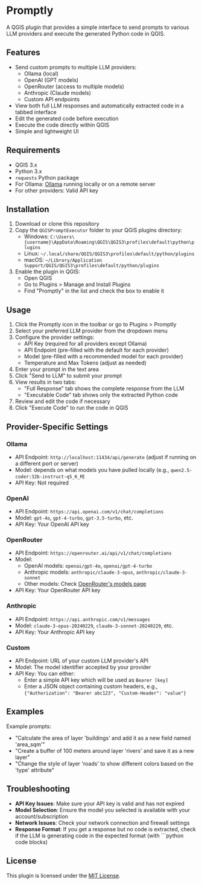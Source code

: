 # Promptly

A QGIS plugin that provides a simple interface to send prompts to various LLM providers and execute the generated Python code in QGIS.

## Features

- Send custom prompts to multiple LLM providers:
  - Ollama (local)
  - OpenAI (GPT models)
  - OpenRouter (access to multiple models)
  - Anthropic (Claude models)
  - Custom API endpoints
- View both full LLM responses and automatically extracted code in a tabbed interface
- Edit the generated code before execution
- Execute the code directly within QGIS
- Simple and lightweight UI

## Requirements

- QGIS 3.x
- Python 3.x
- `requests` Python package
- For Ollama: [Ollama](https://github.com/jmorganca/ollama) running locally or on a remote server
- For other providers: Valid API key

## Installation

1. Download or clone this repository
2. Copy the `QGISPromptExecutor` folder to your QGIS plugins directory:
   - Windows: `C:\Users\{username}\AppData\Roaming\QGIS\QGIS3\profiles\default\python\plugins`
   - Linux: `~/.local/share/QGIS/QGIS3\profiles\default/python/plugins`
   - macOS: `~/Library/Application Support/QGIS/QGIS3\profiles\default/python/plugins`
3. Enable the plugin in QGIS:
   - Open QGIS
   - Go to Plugins > Manage and Install Plugins
   - Find "Promptly" in the list and check the box to enable it

## Usage

1. Click the Promptly icon in the toolbar or go to Plugins > Promptly
2. Select your preferred LLM provider from the dropdown menu
3. Configure the provider settings:
   - API Key (required for all providers except Ollama)
   - API Endpoint (pre-filled with the default for each provider)
   - Model (pre-filled with a recommended model for each provider)
   - Temperature and Max Tokens (adjust as needed)
4. Enter your prompt in the text area
5. Click "Send to LLM" to submit your prompt
6. View results in two tabs:
   - "Full Response" tab shows the complete response from the LLM
   - "Executable Code" tab shows only the extracted Python code
7. Review and edit the code if necessary
8. Click "Execute Code" to run the code in QGIS

## Provider-Specific Settings

### Ollama
- API Endpoint: `http://localhost:11434/api/generate` (adjust if running on a different port or server)
- Model: depends on what models you have pulled locally (e.g., `qwen2.5-coder:32b-instruct-q5_K_M`)
- API Key: Not required

### OpenAI
- API Endpoint: `https://api.openai.com/v1/chat/completions`
- Model: `gpt-4o`, `gpt-4-turbo`, `gpt-3.5-turbo`, etc.
- API Key: Your OpenAI API key

### OpenRouter
- API Endpoint: `https://openrouter.ai/api/v1/chat/completions`
- Model: 
  - OpenAI models: `openai/gpt-4o`, `openai/gpt-4-turbo`
  - Anthropic models: `anthropic/claude-3-opus`, `anthropic/claude-3-sonnet`
  - Other models: Check [OpenRouter's models page](https://openrouter.ai/models)
- API Key: Your OpenRouter API key

### Anthropic
- API Endpoint: `https://api.anthropic.com/v1/messages`
- Model: `claude-3-opus-20240229`, `claude-3-sonnet-20240229`, etc.
- API Key: Your Anthropic API key

### Custom
- API Endpoint: URL of your custom LLM provider's API
- Model: The model identifier accepted by your provider
- API Key: You can either:
  - Enter a simple API key which will be used as `Bearer [key]`
  - Enter a JSON object containing custom headers, e.g., `{"Authorization": "Bearer abc123", "Custom-Header": "value"}`

## Examples

Example prompts:
- "Calculate the area of layer 'buildings' and add it as a new field named 'area_sqm'"
- "Create a buffer of 100 meters around layer 'rivers' and save it as a new layer"
- "Change the style of layer 'roads' to show different colors based on the 'type' attribute"

## Troubleshooting

- **API Key Issues**: Make sure your API key is valid and has not expired
- **Model Selection**: Ensure the model you selected is available with your account/subscription
- **Network Issues**: Check your network connection and firewall settings
- **Response Format**: If you get a response but no code is extracted, check if the LLM is generating code in the expected format (with ```python code blocks)

## License

This plugin is licensed under the [MIT License](LICENSE). 